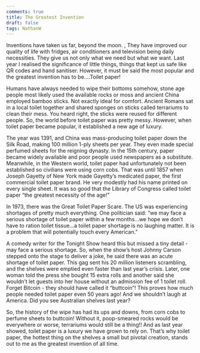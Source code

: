 ```yaml
---
comments: true
title: The Greatest Invention
draft: false
tags: NathanW
---
```


Inventions have taken us far, beyond the moon. , They have improved our quality of life with fridges, air conditioners and television being daily necessities. They give us not only what we need but what we want. Last year I realised the significance of little things, things that kept us safe like QR codes and hand sanitiser. However, it must be said the most popular and the greatest invention has to be….Toilet paper!

Humans have always needed to wipe their bottoms somehow, stone age people most likely used the available rocks or moss and ancient China employed bamboo sticks. Not exactly ideal for comfort. Ancient Romans sat in a local toilet together and shared sponges on sticks called terrariums to clean their mess. You heard right, the sticks were reused for different people. So, the world before toilet paper was pretty messy. However, when toilet paper became popular, it established a new age of luxury.

The year was 1391, and China was mass-producing toilet paper down the Silk Road, making 100 million 1-ply sheets per year. They even made special perfumed sheets for the reigning dynasty. In the 15th century, paper became widely available and poor people used newspapers as a substitute. Meanwhile, in the Western world, toilet paper had unfortunately not been established so civilians were using corn cobs. That was until 1857 when Joseph Gayetty of New York made Gayetty’s medicated paper, the first commercial toilet paper brand. He very modestly had his name printed on every single sheet. It was so good that the Library of Congress called toilet paper “the greatest necessity of the age!”

In 1973, there was the Great Toilet Paper Scare. The US was experiencing shortages of pretty much everything. One politician said: “we may face a serious shortage of toilet paper within a few months…we hope we don’t have to ration toilet tissue…a toilet paper shortage is no laughing matter. It is a problem that will potentially touch every American.”

A comedy writer for the Tonight Show heard this but missed a tiny detail - may face a serious shortage. So, when the show’s host Johnny Carson stepped onto the stage to deliver a joke, he said there was an acute shortage of toilet paper. This gag sent his 20 million listeners scrambling, and the shelves were emptied even faster than last year’s crisis. Later, one woman told the press she bought 15 extra rolls and another said she wouldn’t let guests into her house without an admission fee of 1 toilet roll. Forget Bitcoin - they should have called it “buttcoin”! This proves how much people needed toilet paper even 50 years ago! And we shouldn’t laugh at America. Did you see Australian shelves last year?

So, the history of the wipe has had its ups and downs, from corn cobs to perfume sheets to buttcoin! Without it, poop-smeared rocks would be everywhere or worse, terrariums would still be a thing!! And as last year showed, toilet paper is a luxury we have grown to rely on. That’s why toilet paper, the hottest thing on the shelves a small but pivotal creation, stands out to me as the greatest invention of all time.


